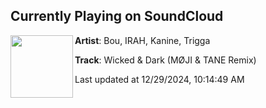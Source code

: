 ## Currently Playing on SoundCloud

[<img align="left" width="100" src="https://i1.sndcdn.com/artworks-siKAgzLdBInCyE2q-Z3NNTw-t500x500.jpg">](https://soundcloud.com/mojibootlegs/wicked-dark-moji-tane-remix?in=saxurn/sets/slide-for-25/)

**Artist**: Bou, IRAH, Kanine, Trigga 

**Track**: Wicked & Dark (MØJI & TANE Remix)

Last updated at 12/29/2024, 10:14:49 AM

